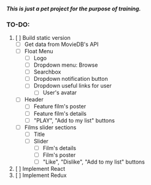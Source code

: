 #### *This is just a pet project for the purpose of training.*

### TO-DO:
1. [ ] Build static version
    - [ ] Get data from MovieDB's API
    - [ ] Float Menu
        - [ ] Logo
        - [ ] Dropdown menu: Browse
        - [ ] Searchbox
        - [ ] Dropdown notification button
        - [ ] Dropdown useful links for user
            - [ ] User's avatar
    - [ ] Header
        - [ ] Feature film's poster
        - [ ] Feature film's details
        - [ ] "PLAY", "Add to my list" buttons
    - [ ] Films slider sections
        - [ ] Title
        - [ ] Slider
            - [ ] Film's details
            - [ ] Film's poster
            - [ ] "Like", "Dislike", "Add to my list" buttons
1. [ ] Implement React
1. [ ] Implement Redux
